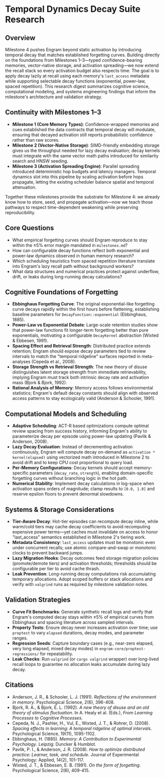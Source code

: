 # Temporal Dynamics Decay Suite Research

## Overview
Milestone 4 pushes Engram beyond static activation by introducing temporal decay that matches established forgetting curves. Building directly on the foundations from Milestones 1–3—typed confidence-bearing memories, vector-native storage, and activation spreading—we now extend the recall stack so every activation budget also respects time. The goal is to apply decay lazily at recall using each memory's `last_access` metadata while supporting selectable decay functions (exponential, power-law, spaced repetition). This research digest summarizes cognitive science, computational modeling, and systems engineering findings that inform the milestone's architecture and validation strategy.

## Continuity with Milestones 1–3
- **Milestone 1 (Core Memory Types)**: Confidence-wrapped memories and cues established the data contracts that temporal decay will modulate, ensuring that decayed activation still reports probabilistic confidence rather than raw scores.
- **Milestone 2 (Vector-Native Storage)**: SIMD-friendly embedding storage gives us the throughput needed for lazy decay evaluation; decay kernels must integrate with the same vector math paths introduced for similarity search and HNSW seeding.
- **Milestone 3 (Activation Spreading Engine)**: Parallel spreading introduced deterministic hop budgets and latency managers. Temporal dynamics slot into this pipeline by scaling activation before hops propagate, letting the existing scheduler balance spatial and temporal attenuation.

Together these milestones provide the substrate for Milestone 4: we already know how to store, seed, and propagate activation—now we teach those pathways to respect time-dependent weakening while preserving reproducibility.

## Core Questions
- What empirical forgetting curves should Engram reproduce to stay within the ±5% error margin mandated in `milestones.md`?
- How can configurable decay functions reflect both exponential and power-law dynamics observed in human memory research?
- Which scheduling heuristics from spaced repetition literature translate into Engram's lazy recall path without background workers?
- What data structures and numerical practices protect against underflow, drift, or leaks during long-running decay calculations?

## Cognitive Foundations of Forgetting
- **Ebbinghaus Forgetting Curve**: The original exponential-like forgetting curve decays rapidly within the first hours before flattening, establishing baseline parameters for `DecayFunction::exponential` (Ebbinghaus, 1885).
- **Power-Law vs Exponential Debate**: Large-scale retention studies show that power-law functions fit longer-term forgetting better than pure exponentials, motivating a configurable `DecayKernel` abstraction (Wixted & Ebbesen, 1991).
- **Spacing Effect and Retrieval Strength**: Distributed practice extends retention; Engram should expose decay parameters tied to review intervals to match the "temporal ridgeline" surfaces reported in meta-analyses (Cepeda et al., 2008).
- **Storage Strength vs Retrieval Strength**: The new theory of disuse distinguishes latent storage strength from immediate retrievability, implying Engram must track both intrinsic decay rate and activation mass (Bjork & Bjork, 1992).
- **Rational Analysis of Memory**: Memory access follows environmental statistics; Engram's default decay constants should align with observed access patterns to stay ecologically valid (Anderson & Schooler, 1991).

## Computational Models and Scheduling
- **Adaptive Scheduling**: ACT-R based optimizations compute optimal review spacing from success history, informing Engram's ability to parameterize decay per episode using power-law updating (Pavlik & Anderson, 2008).
- **Lazy Decay Evaluation**: Instead of decrementing activation continuously, Engram will compute decay on-demand as `activation * kernel(elapsed)` using vectorized math introduced in Milestone 2 to avoid drift and to keep CPU cost proportional to query load.
- **Per-Memory Configurations**: Decay kernels should accept memory-specific parameters (`decay_rate`, `strength`), enabling domain-specific forgetting curves without branching logic in the hot path.
- **Numerical Stability**: Implement decay calculations in log-space when activation spans orders of magnitude; clamp results to `[0.0, 1.0]` and reserve epsilon floors to prevent denormal slowdowns.

## Systems & Storage Considerations
- **Tier-Aware Decay**: Hot-tier episodes can recompute decay inline, while warm/cold tiers may cache decay coefficients to avoid recomputing expensive power terms—yet caches must invalidate on access to honor "last_access" semantics established in Milestone 2's tiering work.
- **Metadata Consistency**: `last_access` updates must be monotonic even under concurrent recalls; use atomic compare-and-swap or monotonic clocks to prevent backward jumps.
- **Lazy Migration Hooks**: Decay outcomes feed storage migration policies (promote/demote tiers) and activation thresholds; thresholds should be configurable per tier to avoid cache thrash.
- **Leak Prevention**: Long-running decay computations risk accumulating temporary allocations. Adopt scoped buffers or stack allocations and verify with `valgrind` runs as required by milestone validation notes.

## Validation Strategies
- **Curve Fit Benchmarks**: Generate synthetic recall logs and verify that Engram's computed decay stays within ±5% of empirical curves from Ebbinghaus and spacing literature across sampled intervals.
- **Property Tests**: Ensure decay never increases activation over time; use `proptest` to vary `elapsed` durations, decay modes, and parameter ranges.
- **Regression Seeds**: Capture boundary cases (e.g., near-zero elapsed, very long elapsed, mixed decay modes) in `engram-core/proptest-regressions/` for repeatability.
- **Leak Checks**: Run `valgrind` (or `cargo valgrind` wrapper) over long-lived recall loops to guarantee no allocation leaks accumulate during lazy decay.

## Citations
- Anderson, J. R., & Schooler, L. J. (1991). *Reflections of the environment in memory*. Psychological Science, 2(6), 396-408.
- Bjork, R. A., & Bjork, E. L. (1992). *A new theory of disuse and an old theory of stimulus fluctuation*. In A. Healy et al. (Eds.), *From Learning Processes to Cognitive Processes*.
- Cepeda, N. J., Pashler, H., Vul, E., Wixted, J. T., & Rohrer, D. (2008). *Spacing effects in learning: A temporal ridgeline of optimal intervals*. Psychological Science, 19(11), 1095-1102.
- Ebbinghaus, H. (1885). *Memory: A Contribution to Experimental Psychology*. Leipzig: Duncker & Humblot.
- Pavlik, P. I., & Anderson, J. R. (2008). *How to optimize distributed practice: Learner, task, and schedule*. Journal of Experimental Psychology: Applied, 14(2), 101-117.
- Wixted, J. T., & Ebbesen, E. B. (1991). *On the form of forgetting*. Psychological Science, 2(6), 409-415.
